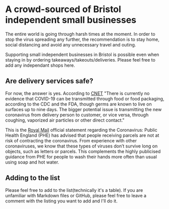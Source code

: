 # A crowd-sourced of Bristol independent small businesses

The entire world is going through harsh times at the moment. In order to stop the virus spreading any further, the recommendation is to stay home, social distancing and avoid any unnecessary travel and outing. 

Supporting small independent businesses in Bristol is possible even when staying in by ordering takeaways/takeouts/deliveries. 
Please feel free to add any independant shops here. 

## Are delivery services safe? 

For now, the answer is yes. 
According to [CNET](https://www.cnet.com/how-to/yes-you-can-order-food-delivery-during-the-coronavirus-pandemic-heres-how/) "There is currently no evidence that COVID-19 can be transmitted through food or food packaging, according to the CDC and the FDA, though germs are known to live on surfaces up to nine days. The bigger potential issue is transmitting the new coronavirus from delivery person to customer, or vice versa, through coughing, vaporized air particles or other direct contact."

This is the [Royal Mail](https://www.royalmail.com/coronavirus?iid=HP_M2_2_CORONAVIRUS) official statement regarding the Coronavirus: Public Health England (PHE) has advised that people receiving parcels are not at risk of contracting the coronavirus. From experience with other coronaviruses, we know that these types of viruses don’t survive long on objects, such as letters or parcels. This complements the highly publicised guidance from PHE for people to wash their hands more often than usual using soap and hot water. 

## Adding to the list 

Please feel free to add to the list(technically it's a table). 
If you are unfamiliar with Markdown files or GitHub, please feel free to leave a comment with the listing you want to add and I'll do it. 
